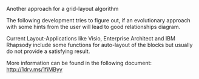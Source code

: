 Another approach for a grid-layout algorithm

The following development tries to figure out, if an evolutionary approach with some hints from the user will lead to good relationships diagram.

Current Layout-Applications like Visio, Enterprise Architect and IBM Rhapsody include some functions for auto-layout of the blocks but usually do not provide a satisfying result.

More information can be found in the following document: http://1drv.ms/1fiMByy
